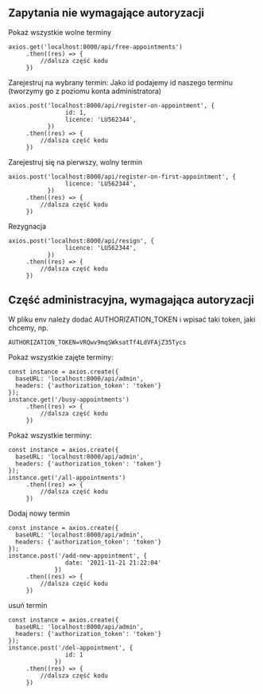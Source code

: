## Zapytania nie wymagające autoryzacji
Pokaż wszystkie wolne terminy
```
axios.get('localhost:8000/api/free-appointments')
     .then((res) => {
         //dalsza część kodu
     })
```
Zarejestruj na wybrany termin:
Jako id podajemy id naszego terminu (tworzymy go z poziomu konta administratora)
```
axios.post('localhost:8000/api/register-on-appointment', {
                id: 1,
                licence: 'LU562344',
           })
     .then((res) => {
         //dalsza część kodu
     })
```
Zarejestruj się na pierwszy, wolny termin
```
axios.post('localhost:8000/api/register-on-first-appointment', {
                licence: 'LU562344',
           })
     .then((res) => {
         //dalsza część kodu
     })
```
Rezygnacja
```
axios.post('localhost:8000/api/resign', {
                licence: 'LU562344',
           })
     .then((res) => {
         //dalsza część kodu
     })
```
## Część administracyjna, wymagająca autoryzacji
W pliku env należy dodać AUTHORIZATION_TOKEN i wpisać taki token, jaki chcemy, np.
```
AUTHORIZATION_TOKEN=VRQwv9mqSWksatTf4LdVFAjZ35Tycs
```
Pokaż wszystkie zajęte terminy:
```
const instance = axios.create({
  baseURL: 'localhost:8000/api/admin',
  headers: {'authorization_token': 'token'}
});
instance.get('/busy-appointments')
     .then((res) => {
         //dalsza część kodu
     })
```
Pokaż wszystkie terminy:
```
const instance = axios.create({
  baseURL: 'localhost:8000/api/admin',
  headers: {'authorization_token': 'token'}
});
instance.get('/all-appointments')
     .then((res) => {
         //dalsza część kodu
     })
```
Dodaj nowy termin
```
const instance = axios.create({
  baseURL: 'localhost:8000/api/admin',
  headers: {'authorization_token': 'token'}
});
instance.post('/add-new-appointment', {
                date: '2021-11-21 21:22:04'
             })
     .then((res) => {
         //dalsza część kodu
     })
```
usuń termin
```
const instance = axios.create({
  baseURL: 'localhost:8000/api/admin',
  headers: {'authorization_token': 'token'}
});
instance.post('/del-appointment', {
                id: 1
             })
     .then((res) => {
         //dalsza część kodu
     })
```